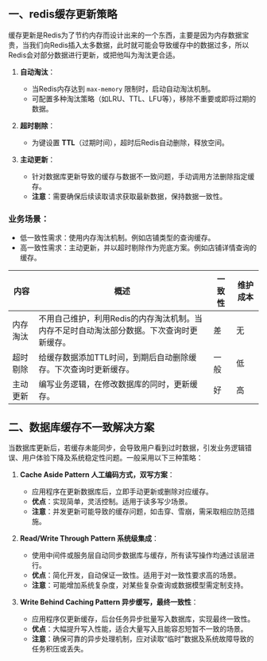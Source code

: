 ## 一、redis缓存更新策略

缓存更新是Redis为了节约内存而设计出来的一个东西，主要是因为内存数据宝贵，当我们向Redis插入太多数据，此时就可能会导致缓存中的数据过多，所以Redis会对部分数据进行更新，或把他叫为淘汰更合适。

1. **自动淘汰**：
   - 当Redis内存达到 `max-memory` 限制时，启动自动淘汰机制。
   - 可配置多种淘汰策略（如LRU、TTL、LFU等），移除不重要或即将过期的数据。

2. **超时剔除**：
   - 为键设置 **TTL**（过期时间），超时后Redis自动删除，释放空间。

3. **主动更新**：
   - 针对数据库更新导致的缓存与数据不一致问题，手动调用方法删除指定缓存。
   - **注意**：需要确保后续读取请求获取最新数据，保持数据一致性。

### 业务场景：
- 低一致性需求：使用内存淘汰机制。例如店铺类型的查询缓存。
- 高一致性需求：主动更新，并以超时剔除作为兜底方案。例如店铺详情查询的缓存。

| 内容       | 概述                                                   | 一致性 | 维护成本 |
| ---------- | ------------------------------------------------------ | ------ | -------- |
| 内存淘汰   | 不用自己维护，利用Redis的内存淘汰机制。当内存不足时自动淘汰部分数据。下次查询时更新缓存。 | 差     | 无       |
| 超时剔除   | 给缓存数据添加TTL时间，到期后自动删除缓存。下次查询时更新缓存。 | 一般   | 低       |
| 主动更新   | 编写业务逻辑，在修改数据库的同时，更新缓存。              | 好     | 高       |

## 二、数据库缓存不一致解决方案

当数据库更新后，若缓存未能同步，会导致用户看到过时数据，引发业务逻辑错误、用户体验下降及系统稳定性问题。一般采用以下三种策略：

1. **Cache Aside Pattern 人工编码方式，双写方案**：
   - 应用程序在更新数据库后，立即手动更新或删除对应缓存。
   - **优点**：实现简单，灵活控制。适用于读多写少场景。
   - **注意**：并发更新可能导致的缓存问题，如击穿、雪崩，需采取相应防范措施。

2. **Read/Write Through Pattern 系统级集成**：
   - 使用中间件或服务层自动同步数据库与缓存，所有读写操作均通过该层进行。
   - **优点**：简化开发，自动保证一致性。适用于对一致性要求高的场景。
   - **注意**：可能增加系统复杂度，对某些复杂查询或数据模型需定制支持。

3. **Write Behind Caching Pattern 异步缓写，最终一致性**：
   - 应用程序仅更新缓存，后台任务异步批量写入数据库，实现最终一致性。
   - **优点**：大幅提升写入性能，适合大量写入且能容忍短暂不一致的场景。
   - **注意**：确保可靠的异步处理机制，应对读取“临时”数据及系统故障导致的任务积压或丢失。
